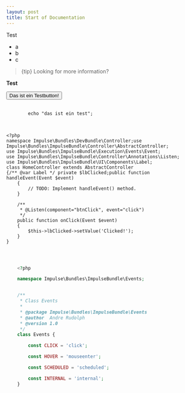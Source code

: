```yaml
---
layout: post
title: Start of Documentation
---
```


Test

- a
- b
- c

> {tip} Looking for more information?

<b>Test</b>

<button class="a-button">Das ist ein Testbutton!</button>

<pre class="line-numbers language-php">
    <code class="language-php">
        echo "das ist ein test";
    </code>
</pre>

<pre class="line-numbers language-php">
    <code class="language-php">
<span class="token delimiter">&lt;?php</span>
<span class="token keyword">namespace</span> <span class="token package">Impulse<span class="token punctuation">\</span>Bundles<span class="token punctuation">\</span>DevBundle<span class="token punctuation">\</span>Controller</span><span class="token punctuation">;</span><span class="token keyword">use</span> <span class="token package">Impulse<span class="token punctuation">\</span>Bundles<span class="token punctuation">\</span>ImpulseBundle<span class="token punctuation">\</span>Controller<span class="token punctuation">\</span>AbstractController</span><span class="token punctuation">;</span>
<span class="token keyword">use</span> <span class="token package">Impulse<span class="token punctuation">\</span>Bundles<span class="token punctuation">\</span>ImpulseBundle<span class="token punctuation">\</span>Execution<span class="token punctuation">\</span>Events<span class="token punctuation">\</span>Event</span><span class="token punctuation">;</span>
<span class="token keyword">use</span> <span class="token package">Impulse<span class="token punctuation">\</span>Bundles<span class="token punctuation">\</span>ImpulseBundle<span class="token punctuation">\</span>Controller<span class="token punctuation">\</span>Annotations<span class="token punctuation">\</span>Listen</span><span class="token punctuation">;</span>
<span class="token keyword">use</span> <span class="token package">Impulse<span class="token punctuation">\</span>Bundles<span class="token punctuation">\</span>ImpulseBundle<span class="token punctuation">\</span>UI<span class="token punctuation">\</span>Components<span class="token punctuation">\</span>Label</span><span class="token punctuation">;</span>
<span class="token keyword">class</span> <span class="token class-name">HomeController</span> <span class="token keyword">extends</span> <span class="token class-name">AbstractController</span>
<span class="token punctuation">{</span><span class="token comment" spellcheck="true">/** @var Label */</span> <span class="token keyword">private</span> <span class="token variable">$lbClicked</span><span class="token punctuation">;</span><span class="token keyword">public</span> <span class="token keyword">function</span> <span class="token function">handleEvent</span><span class="token punctuation">(</span>Event <span class="token variable">$event</span><span class="token punctuation">)</span>
    <span class="token punctuation">{</span>
        <span class="token comment" spellcheck="true">// TODO: Implement handleEvent() method.</span>
    <span class="token punctuation">}</span>

    <span class="token comment" spellcheck="true">/**
     * @Listen(component="btnClick", event="click")
     */</span>
    <span class="token keyword">public</span> <span class="token keyword">function</span> <span class="token function">onClick</span><span class="token punctuation">(</span>Event <span class="token variable">$event</span><span class="token punctuation">)</span>
    <span class="token punctuation">{</span>
        <span class="token variable">$this</span><span class="token operator">-</span><span class="token operator">&gt;</span><span class="token property">lbClicked</span><span class="token operator">-</span><span class="token operator">&gt;</span><span class="token function">setValue</span><span class="token punctuation">(</span><span class="token string">'Clicked!'</span><span class="token punctuation">)</span><span class="token punctuation">;</span>
    <span class="token punctuation">}</span>
<span class="token punctuation">}</span><span aria-hidden="true" class="line-numbers-rows"><span></span><span></span><span></span><span></span><span></span><span></span><span></span><span></span><span></span><span></span><span></span><span></span><span></span><span></span><span></span><span></span><span></span><span></span><span></span><span></span><span></span><span></span><span></span><span></span><span></span></span> 
    </code>
</pre>



```php


    <?php

    namespace Impulse\Bundles\ImpulseBundle\Events;


    /**
     * Class Events
     *
     * @package Impulse\Bundles\ImpulseBundle\Events
     * @author  Andre Rudolph
     * @version 1.0
     */
    class Events {

        const CLICK = 'click';

        const HOVER = 'mouseenter';

        const SCHEDULED = 'scheduled';

        const INTERNAL = 'internal';
    }
```
    
    
